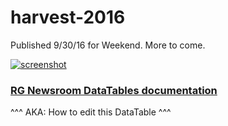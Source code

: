 # harvest-2016

Published 9/30/16 for Weekend. More to come.

[![screenshot](https://github.com/rgpages/harvest-2016/blob/gh-pages/default.png)](http://pages.registerguard.com/harvest-2016/) 

### [RG Newsroom DataTables documentation](https://github.com/rgnewsroom/data/wiki/Using-DataTables)
^^^ AKA: How to edit this DataTable ^^^
